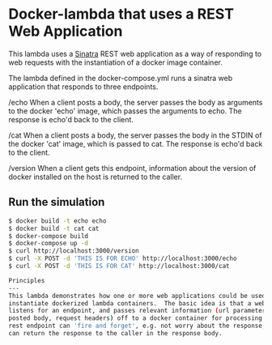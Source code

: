 # Docker-lambda that uses a REST Web Application

This lambda uses a [Sinatra](http://www.sinatrarb.com/) REST web application as a
way of responding to web requests with the instantiation of a docker image container.

The lambda defined in the docker-compose.yml runs a sinatra web application that
responds to three endpoints.

/echo
When a client posts a body, the server passes the body as arguments to the
docker 'echo' image, which passes the arguments to echo. The response is
echo'd back to the client.

/cat
When a client posts a body, the server passes the body in the STDIN of the
docker 'cat' image, which is passed to cat. The response is
echo'd back to the client.

/version
When a client gets this endpoint, information about the version of docker installed
on the host is returned to the caller.

Run the simulation
---
```bash
$ docker build -t echo echo
$ docker build -t cat cat
$ docker-compose build
$ docker-compose up -d
$ curl http://localhost:3000/version
$ curl -X POST -d 'THIS IS FOR ECHO' http://localhost:3000/echo
$ curl -X POST -d 'THIS IS FOR CAT' http://localhost:3000/cat

Principles
---
This lambda demonstrates how one or more web applications could be used to
instantiate dockerized lambda containers.  The basic idea is that a webserver
listens for an endpoint, and passes relevant information (url parameters,
posted body, request headers) off to a docker container for processing. The
rest endpoint can 'fire and forget', e.g. not worry about the response, or it
can return the response to the caller in the response body.
